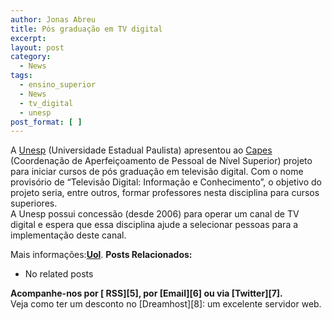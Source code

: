 ```yaml
---
author: Jonas Abreu
title: Pós graduação em TV digital
excerpt:
layout: post
category:
  - News
tags:
  - ensino_superior
  - News
  - tv_digital
  - unesp
post_format: [ ]
---
```

A [Unesp][1] (Universidade Estadual Paulista) apresentou ao [Capes][2] (Coordenação de Aperfeiçoamento de Pessoal de Nível Superior) projeto para iniciar cursos de pós graduação em televisão digital. Com o nome provisório de “Televisão Digital: Informação e Conhecimento”, o objetivo do projeto seria, entre outros, formar professores nesta disciplina para cursos superiores.  
A Unesp possui concessão (desde 2006) para operar um canal de TV digital e espera que essa disciplina ajude a selecionar pessoas para a implementação deste canal.

Mais informações:**[Uol][3]**. 
**Posts Relacionados:** 
*   No related posts









**Acompanhe-nos por [ RSS][5], por [Email][6] ou via [Twitter][7].**  
Veja como ter um desconto no [Dreamhost][8]: um excelente servidor web.

 [1]: http://www.unesp.br
 [2]: http://www.capes.gov.br
 [3]: http://info.abril.uol.com.br/aberto/infonews/032007/14032007-7.shl





